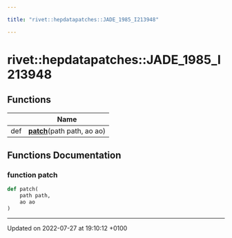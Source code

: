 ```yaml
---

title: "rivet::hepdatapatches::JADE_1985_I213948"

---
```


# rivet::hepdatapatches::JADE_1985_I213948



## Functions

|                | Name           |
| -------------- | -------------- |
| def | **[patch](http://example.org/namespaces/namespacerivet_1_1hepdatapatches_1_1jade__1985__i213948/#function-patch)**(path path, ao ao) |


## Functions Documentation

### function patch

```python
def patch(
    path path,
    ao ao
)
```






-------------------------------

Updated on 2022-07-27 at 19:10:12 +0100